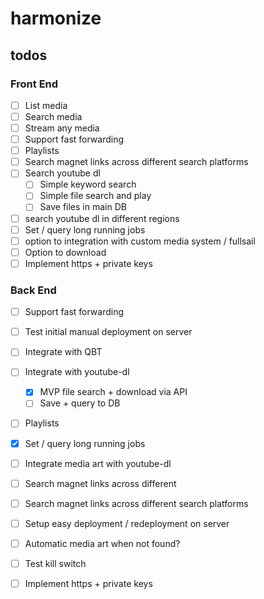 # harmonize

## todos

### Front End
- [ ] List media 
- [ ] Search media
- [ ] Stream any media
- [ ] Support fast forwarding
- [ ] Playlists
- [ ] Search magnet links across different search platforms
- [ ] Search youtube dl
    - [ ] Simple keyword search
    - [ ] Simple file search and play
    - [ ] Save files in main DB
- [ ] search youtube dl in different regions
- [ ] Set / query long running jobs
- [ ] option to integration with custom media system / fullsail
- [ ] Option to download
- [ ] Implement https + private keys

### Back End
- [ ] Support fast forwarding
- [ ] Test initial manual deployment on server
- [ ] Integrate with QBT
- [ ] Integrate with youtube-dl
    - [X] MVP file search + download via API 
    - [ ] Save + query to DB
- [ ] Playlists
- [X] Set / query long running jobs
- [ ] Integrate media art with youtube-dl
- [ ] Search magnet links across different 
- [ ] Search magnet links across different search platforms
- [ ] Setup easy deployment / redeployment on server
- [ ] Automatic media art when not found?
- [ ] Test kill switch
- [ ] Implement https + private keys


